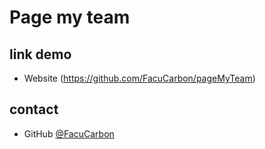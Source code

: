 # Page my team

## link demo
- Website (https://github.com/FacuCarbon/pageMyTeam)
## contact
- GitHub [@FacuCarbon](https://{https://github.com/FacuCarbon})
